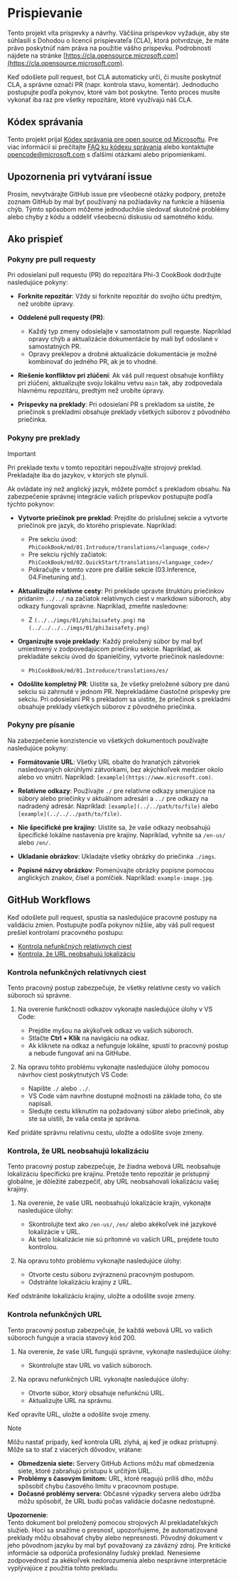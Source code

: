 # Prispievanie

Tento projekt víta príspevky a návrhy. Väčšina príspevkov vyžaduje, aby ste súhlasili s Dohodou o licencii prispievateľa (CLA), ktorá potvrdzuje, že máte právo poskytnúť nám práva na použitie vášho príspevku. Podrobnosti nájdete na stránke [https://cla.opensource.microsoft.com](https://cla.opensource.microsoft.com).

Keď odošlete pull request, bot CLA automaticky určí, či musíte poskytnúť CLA, a správne označí PR (napr. kontrola stavu, komentár). Jednoducho postupujte podľa pokynov, ktoré vám bot poskytne. Tento proces musíte vykonať iba raz pre všetky repozitáre, ktoré využívajú náš CLA.

## Kódex správania

Tento projekt prijal [Kódex správania pre open source od Microsoftu](https://opensource.microsoft.com/codeofconduct/). Pre viac informácií si prečítajte [FAQ ku kódexu správania](https://opensource.microsoft.com/codeofconduct/faq/) alebo kontaktujte [opencode@microsoft.com](mailto:opencode@microsoft.com) s ďalšími otázkami alebo pripomienkami.

## Upozornenia pri vytváraní issue

Prosím, nevytvárajte GitHub issue pre všeobecné otázky podpory, pretože zoznam GitHub by mal byť používaný na požiadavky na funkcie a hlásenia chýb. Týmto spôsobom môžeme jednoduchšie sledovať skutočné problémy alebo chyby z kódu a oddeliť všeobecnú diskusiu od samotného kódu.

## Ako prispieť

### Pokyny pre pull requesty

Pri odosielaní pull requestu (PR) do repozitára Phi-3 CookBook dodržujte nasledujúce pokyny:

- **Forknite repozitár**: Vždy si forknite repozitár do svojho účtu predtým, než urobíte úpravy.

- **Oddelené pull requesty (PR)**:
  - Každý typ zmeny odosielajte v samostatnom pull requeste. Napríklad opravy chýb a aktualizácie dokumentácie by mali byť odoslané v samostatných PR.
  - Opravy preklepov a drobné aktualizácie dokumentácie je možné kombinovať do jedného PR, ak je to vhodné.

- **Riešenie konfliktov pri zlúčení**: Ak váš pull request obsahuje konflikty pri zlúčení, aktualizujte svoju lokálnu vetvu `main` tak, aby zodpovedala hlavnému repozitáru, predtým než urobíte úpravy.

- **Príspevky na preklady**: Pri odosielaní PR s prekladom sa uistite, že priečinok s prekladmi obsahuje preklady všetkých súborov z pôvodného priečinka.

### Pokyny pre preklady

> [!IMPORTANT]
>
> Pri preklade textu v tomto repozitári nepoužívajte strojový preklad. Prekladajte iba do jazykov, v ktorých ste plynulí.

Ak ovládate iný než anglický jazyk, môžete pomôcť s prekladom obsahu. Na zabezpečenie správnej integrácie vašich príspevkov postupujte podľa týchto pokynov:

- **Vytvorte priečinok pre preklad**: Prejdite do príslušnej sekcie a vytvorte priečinok pre jazyk, do ktorého prispievate. Napríklad:
  - Pre sekciu úvod: `PhiCookBook/md/01.Introduce/translations/<language_code>/`
  - Pre sekciu rýchly začiatok: `PhiCookBook/md/02.QuickStart/translations/<language_code>/`
  - Pokračujte v tomto vzore pre ďalšie sekcie (03.Inference, 04.Finetuning atď.).

- **Aktualizujte relatívne cesty**: Pri preklade upravte štruktúru priečinkov pridaním `../../` na začiatok relatívnych ciest v markdown súboroch, aby odkazy fungovali správne. Napríklad, zmeňte nasledovne:
  - Z `(../../imgs/01/phi3aisafety.png)` na `(../../../../imgs/01/phi3aisafety.png)`

- **Organizujte svoje preklady**: Každý preložený súbor by mal byť umiestnený v zodpovedajúcom priečinku sekcie. Napríklad, ak prekladáte sekciu úvod do španielčiny, vytvorte priečinok nasledovne:
  - `PhiCookBook/md/01.Introduce/translations/es/`

- **Odošlite kompletný PR**: Uistite sa, že všetky preložené súbory pre danú sekciu sú zahrnuté v jednom PR. Neprekladáme čiastočné príspevky pre sekciu. Pri odosielaní PR s prekladom sa uistite, že priečinok s prekladmi obsahuje preklady všetkých súborov z pôvodného priečinka.

### Pokyny pre písanie

Na zabezpečenie konzistencie vo všetkých dokumentoch používajte nasledujúce pokyny:

- **Formátovanie URL**: Všetky URL obalte do hranatých zátvoriek nasledovaných okrúhlymi zátvorkami, bez akýchkoľvek medzier okolo alebo vo vnútri. Napríklad: `[example](https://www.microsoft.com)`.

- **Relatívne odkazy**: Používajte `./` pre relatívne odkazy smerujúce na súbory alebo priečinky v aktuálnom adresári a `../` pre odkazy na nadradený adresár. Napríklad: `[example](../../path/to/file)` alebo `[example](../../../path/to/file)`.

- **Nie špecifické pre krajiny**: Uistite sa, že vaše odkazy neobsahujú špecifické lokálne nastavenia pre krajiny. Napríklad, vyhnite sa `/en-us/` alebo `/en/`.

- **Ukladanie obrázkov**: Ukladajte všetky obrázky do priečinka `./imgs`.

- **Popisné názvy obrázkov**: Pomenúvajte obrázky popisne pomocou anglických znakov, čísel a pomlčiek. Napríklad: `example-image.jpg`.

## GitHub Workflows

Keď odošlete pull request, spustia sa nasledujúce pracovné postupy na validáciu zmien. Postupujte podľa pokynov nižšie, aby váš pull request prešiel kontrolami pracovného postupu:

- [Kontrola nefunkčných relatívnych ciest](../..)
- [Kontrola, že URL neobsahujú lokalizáciu](../..)

### Kontrola nefunkčných relatívnych ciest

Tento pracovný postup zabezpečuje, že všetky relatívne cesty vo vašich súboroch sú správne.

1. Na overenie funkčnosti odkazov vykonajte nasledujúce úlohy v VS Code:
    - Prejdite myšou na akýkoľvek odkaz vo vašich súboroch.
    - Stlačte **Ctrl + Klik** na navigáciu na odkaz.
    - Ak kliknete na odkaz a nefunguje lokálne, spustí to pracovný postup a nebude fungovať ani na GitHube.

1. Na opravu tohto problému vykonajte nasledujúce úlohy pomocou návrhov ciest poskytnutých VS Code:
    - Napíšte `./` alebo `../`.
    - VS Code vám navrhne dostupné možnosti na základe toho, čo ste napísali.
    - Sledujte cestu kliknutím na požadovaný súbor alebo priečinok, aby ste sa uistili, že vaša cesta je správna.

Keď pridáte správnu relatívnu cestu, uložte a odošlite svoje zmeny.

### Kontrola, že URL neobsahujú lokalizáciu

Tento pracovný postup zabezpečuje, že žiadna webová URL neobsahuje lokalizáciu špecifickú pre krajinu. Pretože tento repozitár je prístupný globálne, je dôležité zabezpečiť, aby URL neobsahovali lokalizáciu vašej krajiny.

1. Na overenie, že vaše URL neobsahujú lokalizácie krajín, vykonajte nasledujúce úlohy:

    - Skontrolujte text ako `/en-us/`, `/en/` alebo akékoľvek iné jazykové lokalizácie v URL.
    - Ak tieto lokalizácie nie sú prítomné vo vašich URL, prejdete touto kontrolou.

1. Na opravu tohto problému vykonajte nasledujúce úlohy:
    - Otvorte cestu súboru zvýraznenú pracovným postupom.
    - Odstráňte lokalizáciu krajiny z URL.

Keď odstránite lokalizáciu krajiny, uložte a odošlite svoje zmeny.

### Kontrola nefunkčných URL

Tento pracovný postup zabezpečuje, že každá webová URL vo vašich súboroch funguje a vracia stavový kód 200.

1. Na overenie, že vaše URL fungujú správne, vykonajte nasledujúce úlohy:
    - Skontrolujte stav URL vo vašich súboroch.

2. Na opravu nefunkčných URL vykonajte nasledujúce úlohy:
    - Otvorte súbor, ktorý obsahuje nefunkčnú URL.
    - Aktualizujte URL na správnu.

Keď opravíte URL, uložte a odošlite svoje zmeny.

> [!NOTE]
>
> Môžu nastať prípady, keď kontrola URL zlyhá, aj keď je odkaz prístupný. Môže sa to stať z viacerých dôvodov, vrátane:
>
> - **Obmedzenia siete:** Servery GitHub Actions môžu mať obmedzenia siete, ktoré zabraňujú prístupu k určitým URL.
> - **Problémy s časovým limitom:** URL, ktoré reagujú príliš dlho, môžu spôsobiť chybu časového limitu v pracovnom postupe.
> - **Dočasné problémy servera:** Občasné výpadky servera alebo údržba môžu spôsobiť, že URL budú počas validácie dočasne nedostupné.

**Upozornenie**:  
Tento dokument bol preložený pomocou strojových AI prekladateľských služieb. Hoci sa snažíme o presnosť, upozorňujeme, že automatizované preklady môžu obsahovať chyby alebo nepresnosti. Pôvodný dokument v jeho pôvodnom jazyku by mal byť považovaný za záväzný zdroj. Pre kritické informácie sa odporúča profesionálny ľudský preklad. Nenesieme zodpovednosť za akékoľvek nedorozumenia alebo nesprávne interpretácie vyplývajúce z použitia tohto prekladu.